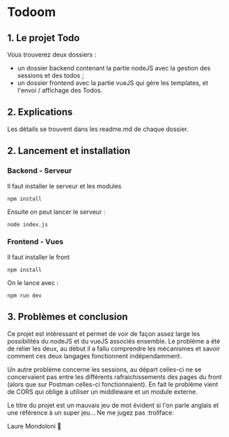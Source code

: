 # Todoom
## 1. Le projet Todo
Vous trouverez deux dossiers : 
- un dossier backend contenant la partie nodeJS avec la gestion des sessions et des todos ;
- un dossier frontend avec la partie vueJS qui gère les templates, et l'envoi / affichage des Todos.

## 2. Explications

Les détails se trouvent dans les readme.md de chaque dossier.

## 2. Lancement et installation
### Backend - Serveur
Il faut installer le serveur et les modules
```
npm install
```

Ensuite on peut lancer le serveur :
```
node index.js
```

### Frontend - Vues
Il faut installer le front
```
npm install
```

On le lance avec : 
```
npm run dev
```

## 3. Problèmes et conclusion
Ce projet est intéressant et permet de voir de façon assez large les possibilités du nodeJS et du vueJS associés ensemble. Le problème a été de relier les deux, au début il a fallu comprendre les mécanismes et savoir comment ces deux langages fonctionnent indépendamment.

Un autre problème concerne les sessions, au départ celles-ci ne se concervaient pas entre les différents rafraichissements des pages du front (alors que sur Postman celles-ci fonctionnaient). En fait le problème vient de CORS qui oblige à utiliser un middleware et un module externe.

Le titre du projet est un mauvais jeu de mot évident si l'on parle anglais et une référence à un super jeu... Ne me jugez pas :trollface:


Laure Mondoloni
:koala: 
